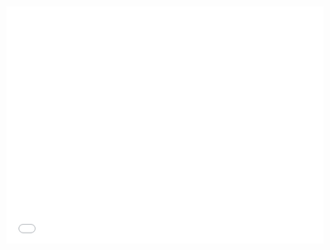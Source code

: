 <!DOCTYPE HTML>
<html>
<body>

<iframe width="640" height="480" src="//www.youtube.com/embed/UFaMFsUtfEw?rel=0" frameborder="0" allowfullscreen></iframe>
</body>
</html>
